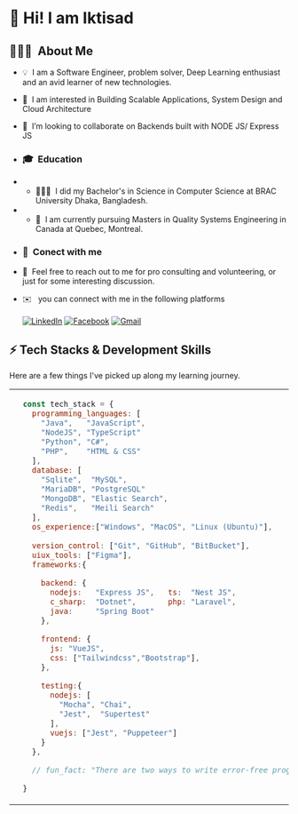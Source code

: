# 👋 Hi! I am Iktisad
##  👨🏻‍💻 &nbsp;About Me

- 💡 &nbsp;I am a Software Engineer, problem solver, Deep Learning enthusiast and an avid learner of new technologies.

- 👀 &nbsp;I am interested in Building Scalable Applications, System Design and Cloud Architecture 
- 💞️ &nbsp;I’m looking to collaborate on Backends built with NODE JS/ Express JS

- ### 🎓&nbsp; Education
- - 👨🏽‍🎓 &nbsp;I did my Bachelor's in Science in Computer Science at BRAC University Dhaka, Bangladesh.

- - 🌱 &nbsp;I am currently pursuing Masters in Quality Systems Engineering in Canada at Quebec, Montreal.

- ### 👥️ &nbsp;Conect with me
- 💬 &nbsp;Feel free to reach out to me for pro consulting and volunteering, or just for some interesting discussion.
- ✉️ &nbsp; you can connect with me in the following platforms </br></br>
[![LinkedIn](https://img.shields.io/badge/LinkedIn-0077B5?style=for-the-badge&logo=linkedin&logoColor=white)](https://www.linkedin.com/in/iktisad-rashid)
 [![Facebook](https://img.shields.io/badge/Facebook-%231877F2.svg?style=for-the-badge&logo=Facebook&logoColor=white)](https://facebook.com/Iktisad) 
[![Gmail](https://img.shields.io/badge/Gmail-D14836?style=for-the-badge&logo=gmail&logoColor=white)](mailto:iktisad.rashid@gmail.com)


## ⚡ Tech Stacks & Development Skills

Here are a few things I've picked up along my learning journey.

<table>

<tr>
<td>

````js
  const tech_stack = {
    programming_languages: [
      "Java",   "JavaScript",
      "NodeJS", "TypeScript"
      "Python", "C#",
      "PHP",    "HTML & CSS"
    ],
    database: [
      "Sqlite",  "MySQL",
      "MariaDB", "PostgreSQL"
      "MongoDB", "Elastic Search", 
      "Redis",   "Meili Search"
    ],
    os_experience:["Windows", "MacOS", "Linux (Ubuntu)"],
    
    version_control: ["Git", "GitHub", "BitBucket"],
    uiux_tools: ["Figma"],
    frameworks:{

      backend: {
        nodejs:   "Express JS",   ts:  "Nest JS",
        c_sharp:  "Dotnet",       php: "Laravel",
        java:     "Spring Boot"
      },

      frontend: {
        js: "VueJS",
        css: ["Tailwindcss","Bootstrap"],
      },

      testing:{
        nodejs: [ 
          "Mocha", "Chai",
          "Jest",  "Supertest"
        ],
        vuejs: ["Jest", "Puppeteer"]
      }
    },

    // fun_fact: "There are two ways to write error-free programs; only the third one works"

  }
````

</td>
<td>

![Alt Text](https://media.giphy.com/media/RbDKaczqWovIugyJmW/giphy.gif)

```js 

const development_skills ={

    development_style: ["TDD", "BDD"],
    
    software_architecture:[
      "RESTful",  "n-tier",
      "Modular",  "SOA - Service Oriented Architecture",
      "MVC - Model:View:Conctroller"
    ],

    design_patterns: [
      "Repository pattern", "Adapter Pattern",
      "DI Pattern",          "Builder Pattern"
    ],

    cloud_services: [
        "Digital Ocean",      "Microsoft Azure",
        "Amazon Web Service", "Google Cloud Platform"
      ],
    
    dev_ops: ["Docker","Jenkins"],
    
    ethusiast: ["Machine Learning","Deep Learning","Mathematics"],
} 

```

</td>
</tr>
</table>


